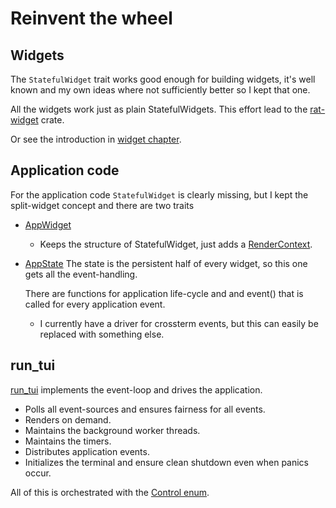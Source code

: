 
# Reinvent the wheel


## Widgets

The `StatefulWidget` trait works good enough for building
widgets, it's well known and my own ideas where not sufficiently
better so I kept that one.

All the widgets work just as plain StatefulWidgets. This effort
lead to the [rat-widget][refRatWidget] crate.

Or see the introduction in [widget chapter](./widgets.md).

## Application code

For the application code `StatefulWidget` is clearly missing, but
I kept the split-widget concept and there are two traits

* [AppWidget][refAppWidget]
  
  - Keeps the structure of StatefulWidget, just adds a 
    [RenderContext][refRenderContext].
* [AppState][refAppState] The state is the persistent half of
  every widget, so this one gets all the event-handling.

  There are functions for application life-cycle and and
  event() that is called for every application event.  
  
  - I currently have a driver for crossterm events, but
    this can easily be replaced with something else. 

## run_tui

[run_tui][refRunTui] implements the event-loop and drives the
application.

- Polls all event-sources and ensures fairness for all events.
- Renders on demand.
- Maintains the background worker threads.
- Maintains the timers.
- Distributes application events.
- Initializes the terminal and ensure clean shutdown even when
  panics occur.

All of this is orchestrated with the [Control enum][refControl].


[refRenderContext]: https://docs.rs/rat-salsa/latest/rat_salsa/struct.RenderContext.html

[refAppContext]: https://docs.rs/rat-salsa/latest/rat_salsa/struct.AppContext.html

[refAppWidget]: https://docs.rs/rat-salsa/latest/rat_salsa/trait.AppWidget.html

[refAppState]: https://docs.rs/rat-salsa/latest/rat_salsa/trait.AppState.html 

[refRunTui]: https://docs.rs/rat-salsa/latest/rat_salsa/fn.run_tui.html

[refControl]: https://docs.rs/rat-salsa/latest/rat_salsa/enum.Control.html

[refRatWidget]: https://docs.rs/rat-widget/latest/rat_widget/


